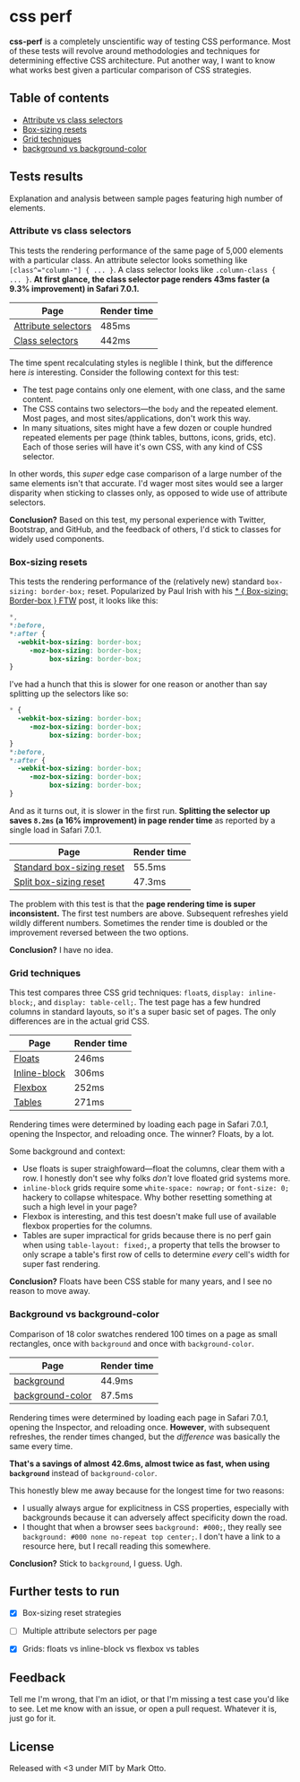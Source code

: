 # css perf

**css-perf** is a completely unscientific way of testing CSS performance. Most of these tests will revolve around methodologies and techniques for determining effective CSS architecture. Put another way, I want to know what works best given a particular comparison of CSS strategies.



## Table of contents

- [Attribute vs class selectors](#attribute-vs-class-selectors)
- [Box-sizing resets](#box-sizing-resets)
- [Grid techniques](#grid-techniques)
- [background vs background-color](#background-vs-background-color)



## Tests results

Explanation and analysis between sample pages featuring high number of elements.


### Attribute vs class selectors

This tests the rendering performance of the same page of 5,000 elements with a particular class. An attribute selector looks something like `[class^="column-"] { ... }`. A class selector looks like `.column-class { ... }`. **At first glance, the class selector page renders 43ms faster (a 9.3% improvement) in Safari 7.0.1.**

| Page                                                            | Render time |
|-----------------------------------------------------------------|-------------|
| [Attribute selectors](http://mdo.github.io/attribute-selectors/)| 485ms       |
| [Class selectors](http://mdo.github.io/class-selectors/)        | 442ms       |

The time spent recalculating styles is neglible I think, but the difference here *is* interesting. Consider the following context for this test:

- The test page contains only one element, with one class, and the same content.
- The CSS contains two selectors—the `body` and the repeated element. Most pages, and most sites/applications, don't work this way.
- In many situations, sites might have a few dozen or couple hundred repeated elements per page (think tables, buttons, icons, grids, etc). Each of those series will have it's own CSS, with any kind of CSS selector.

In other words, this *super* edge case comparison of a large number of the same elements isn't that accurate. I'd wager most sites would see a larger disparity when sticking to classes only, as opposed to wide use of attribute selectors.

**Conclusion?** Based on this test, my personal experience with Twitter, Bootstrap, and GitHub, and the feedback of others, I'd stick to classes for widely used components.


### Box-sizing resets

This tests the rendering performance of the (relatively new) standard `box-sizing: border-box;` reset. Popularized by Paul Irish with his [* { Box-sizing: Border-box } FTW](http://www.paulirish.com/2012/box-sizing-border-box-ftw/) post, it looks like this:

```css
*,
*:before,
*:after {
  -webkit-box-sizing: border-box;
     -moz-box-sizing: border-box;
          box-sizing: border-box;
}
```

I've had a hunch that this is slower for one reason or another than say splitting up the selectors like so:

```css
* {
  -webkit-box-sizing: border-box;
     -moz-box-sizing: border-box;
          box-sizing: border-box;
}
*:before,
*:after {
  -webkit-box-sizing: border-box;
     -moz-box-sizing: border-box;
          box-sizing: border-box;
}
```

And as it turns out, it is slower in the first run. **Splitting the selector up saves `8.2ms` (a 16% improvement) in page render time** as reported by a single load in Safari 7.0.1.

| Page                                                                      | Render time |
|---------------------------------------------------------------------------|-------------|
| [Standard box-sizing reset](http://mdo.github.io/box-sizing-reset/)       | 55.5ms      |
| [Split box-sizing reset](http://mdo.github.io/box-sizing-reset-separate/) | 47.3ms      |

The problem with this test is that the **page rendering time is super inconsistent.** The first test numbers are above. Subsequent refreshes yield wildly different numbers. Sometimes the render time is doubled or the improvement reversed between the two options.

**Conclusion?** I have no idea.


### Grid techniques

This test compares three CSS grid techniques: `float`s, `display: inline-block;`, and `display: table-cell;`. The test page has a few hundred columns in standard layouts, so it's a super basic set of pages. The only differences are in the actual grid CSS.

| Page                                                    | Render time |
|---------------------------------------------------------|-------------|
| [Floats](http://mdo.github.io/grid-floats/)             | 246ms       |
| [Inline-block](http://mdo.github.io/grid-inline-block/) | 306ms       |
| [Flexbox](http://mdo.github.io/grid-flexbox/)           | 252ms       |
| [Tables](http://mdo.github.io/grid-tables/)             | 271ms       |

Rendering times were determined by loading each page in Safari 7.0.1, opening the Inspector, and reloading once. The winner? Floats, by a lot.

Some background and context:

- Use floats is super straighfoward—float the columns, clear them with a row. I honestly don't see why folks *don't* love floated grid systems more.
- `inline-block` grids require some `white-space: nowrap;` or `font-size: 0;` hackery to collapse whitespace. Why bother resetting something at such a high level in your page?
- Flexbox is interesting, and this test doesn't make full use of available flexbox properties for the columns.
- Tables are super impractical for grids because there is no perf gain when using `table-layout: fixed;`, a property that tells the browser to only scrape a table's first row of cells to determine *every* cell's width for super fast rendering.

**Conclusion?** Floats have been CSS stable for many years, and I see no reason to move away.


### Background vs background-color

Comparison of 18 color swatches rendered 100 times on a page as small rectangles, once with `background` and once with `background-color`.

| Page                                                       | Render time |
|------------------------------------------------------------|-------------|
| [background](http://mdo.github.io/background/)             | 44.9ms      |
| [background-color](http://mdo.github.io/background-color/) | 87.5ms      |

Rendering times were determined by loading each page in Safari 7.0.1, opening the Inspector, and reloading once. **However**, with subsequent refreshes, the render times changed, but the *difference* was basically the same every time.

**That's a savings of almost 42.6ms, almost twice as fast, when using `background`** instead of `background-color`.

This honestly blew me away because for the longest time for two reasons:

- I usually always argue for explicitness in CSS properties, especially with backgrounds because it can adversely affect specificity down the road.
- I thought that when a browser sees `background: #000;`, they really see `background: #000 none no-repeat top center;`. I don't have a link to a resource here, but I recall reading this somewhere.

**Conclusion?** Stick to `background`, I guess. Ugh.


## Further tests to run

- [x] Box-sizing reset strategies
- [ ] Multiple attribute selectors per page
- [x] Grids: floats vs inline-block vs flexbox vs tables



## Feedback

Tell me I'm wrong, that I'm an idiot, or that I'm missing a test case you'd like to see. Let me know with an issue, or open a pull request. Whatever it is, just go for it.



## License

Released with <3 under MIT by Mark Otto.
